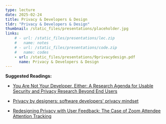 ```yaml
---
type: lecture
date: 2025-02-24
title: Privacy & Developers & Design
tldr: "Privacy & Developers & Design"
thumbnail: /static_files/presentations/placeholder.jpg
links: 
    # - url: /static_files/presentations/lec.zip
    #   name: notes
    # - url: /static_files/presentations/code.zip
    #   name: codes
    - url: /static_files/presentations/9privacydesign.pdf
      name: Privacy & Developers & Design
---
```

**Suggested Readings:**

- [You Are Not Your Developer, Either: A Research Agenda for Usable Security and Privacy Research Beyond End Users](https://teamusec.de/pdf/conf-secdev-AcarFM16.pdf)

- [Privacy by designers: software developers' privacy mindset](https://link.springer.com/article/10.1007/s10664-017-9517-1)

- [Redesigning Privacy with User Feedback: The Case of Zoom Attendee Attention Tracking](https://www.haojianj.in/resource/pdf/zoomattention.pdf)

